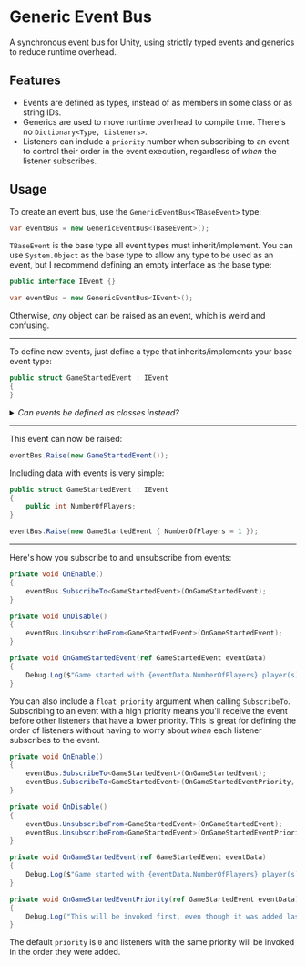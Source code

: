 # Generic Event Bus
A synchronous event bus for Unity, using strictly typed events and generics to reduce runtime overhead.

## Features
* Events are defined as types, instead of as members in some class or as string IDs.
* Generics are used to move runtime overhead to compile time. There's no `Dictionary<Type, Listeners>`. 
* Listeners can include a `priority` number when subscribing to an event to control their order in the event execution, regardless of _when_ the listener subscribes.

## Usage
To create an event bus, use the `GenericEventBus<TBaseEvent>` type:
```c#
var eventBus = new GenericEventBus<TBaseEvent>();
```
`TBaseEvent` is the base type all event types must inherit/implement. You can use `System.Object` as the base type to allow any type to be used as an event, but I recommend defining an empty interface as the base type:
```c#
public interface IEvent {}
```
```c#
var eventBus = new GenericEventBus<IEvent>();
```
Otherwise, _any_ object can be raised as an event, which is weird and confusing.

---

To define new events, just define a type that inherits/implements your base event type:
```c#
public struct GameStartedEvent : IEvent
{
}
```
<details>
  <summary><em>Can events be defined as classes instead?</em></summary>

Events can be defined as either `class` or `struct`, but I recommend using structs to avoid allocation when creating new instances. Events are passed around in the event bus and to listeners by references  using `ref`, so you don't have to worry about the overhead of struct copying.

And you also don't need to worry about the struct being boxed. Generic type parameters ensure it is never boxed.
</details>

---

This event can now be raised:
```c#
eventBus.Raise(new GameStartedEvent());
```
Including data with events is very simple:
```c#
public struct GameStartedEvent : IEvent
{
    public int NumberOfPlayers;
}
```
```c#
eventBus.Raise(new GameStartedEvent { NumberOfPlayers = 1 });
```

---

Here's how you subscribe to and unsubscribe from events:
```c#
private void OnEnable()
{
    eventBus.SubscribeTo<GameStartedEvent>(OnGameStartedEvent);
}

private void OnDisable()
{
    eventBus.UnsubscribeFrom<GameStartedEvent>(OnGameStartedEvent);
}

private void OnGameStartedEvent(ref GameStartedEvent eventData)
{
    Debug.Log($"Game started with {eventData.NumberOfPlayers} player(s)");
}
```
You can also include a `float priority` argument when calling `SubscribeTo`. Subscribing to an event with a high priority means you'll receive the event before other listeners that have a lower priority. This is great for defining the order of listeners without having to worry about _when_ each listener subscribes to the event.
```c#
private void OnEnable()
{
    eventBus.SubscribeTo<GameStartedEvent>(OnGameStartedEvent);
    eventBus.SubscribeTo<GameStartedEvent>(OnGameStartedEventPriority, 10f);
}

private void OnDisable()
{
    eventBus.UnsubscribeFrom<GameStartedEvent>(OnGameStartedEvent);
    eventBus.UnsubscribeFrom<GameStartedEvent>(OnGameStartedEventPriority);
}

private void OnGameStartedEvent(ref GameStartedEvent eventData)
{
    Debug.Log($"Game started with {eventData.NumberOfPlayers} player(s)");
}

private void OnGameStartedEventPriority(ref GameStartedEvent eventData)
{
    Debug.Log("This will be invoked first, even though it was added last!");
}
```
The default `priority` is `0` and listeners with the same priority will be invoked in the order they were added.